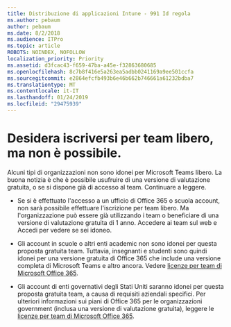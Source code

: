 ```yaml
---
title: Distribuzione di applicazioni Intune - 991 Id regola
ms.author: pebaum
author: pebaum
ms.date: 8/2/2018
ms.audience: ITPro
ms.topic: article
ROBOTS: NOINDEX, NOFOLLOW
localization_priority: Priority
ms.assetid: d3fcac43-f659-47ba-a45e-f32863680685
ms.openlocfilehash: 8c7b8f416e5a263ea5adbb0241169a9ee501ccfa
ms.sourcegitcommit: e2864efcfb493b6e46b662b746661a61232bdba7
ms.translationtype: MT
ms.contentlocale: it-IT
ms.lasthandoff: 01/24/2019
ms.locfileid: "29475939"
---
```

# <a name="id-like-to-sign-up-for-teams-free-but-i-cant"></a>Desidera iscriversi per team libero, ma non è possibile.

Alcuni tipi di organizzazioni non sono idonei per Microsoft Teams libero. La buona notizia è che è possibile usufruire di una versione di valutazione gratuita, o se si dispone già di accesso al team. Continuare a leggere.
  
- Se si è effettuato l'accesso a un ufficio di Office 365 o scuola account, non sarà possibile effettuare l'iscrizione per team libero. Ma l'organizzazione può essere già utilizzando i team o beneficiare di una versione di valutazione gratuita di 1 anno. Accedere ai team sul web e Accedi per vedere se sei idoneo.
    
- Gli account in scuole o altri enti academic non sono idonei per questa proposta gratuita team. Tuttavia, insegnanti e studenti sono quindi idonei per una versione gratuita di Office 365 che include una versione completa di Microsoft Teams e altro ancora. Vedere [licenze per team di Microsoft Office 365](https://docs.microsoft.com/microsoftteams/office-365-licensing).
    
- Gli account di enti governativi degli Stati Uniti saranno idonei per questa proposta gratuita team, a causa di requisiti aziendali specifici. Per ulteriori informazioni sui piani di Office 365 per le organizzazioni government (inclusa una versione di valutazione gratuita), leggere le [licenze per team di Microsoft Office 365](https://docs.microsoft.com/microsoftteams/office-365-licensing).
    

